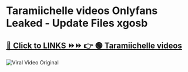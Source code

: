 
 # Taramiichelle videos Onlyfans Leaked - Update Files xgosb

## <h2><a href="https://clipsfans.com/Taramiichelle_videos&ref=git">🔗 Click to LINKS ⏩⏩ 👉 🟢 Taramiichelle videos </a></h2>

<a href="https://clipsfans.com/Taramiichelle_videos&ref=git" rel="nofollow" data-target="animated-image.originalLink"><img src="https://i.ibb.co.com/xMMVF88/686577567.gif" alt="Viral Video Original" style="max-width: 100%; display: inline-block;" data-target="animated-image.originalImage"></a>

